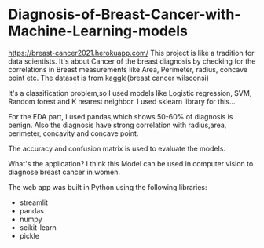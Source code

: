 # Diagnosis-of-Breast-Cancer-with-Machine-Learning-models
https://breast-cancer2021.herokuapp.com/
This project is like a tradition for data scientists. It's about Cancer of the breast diagnosis by checking for the correlations in Breast measurements like Area, Perimeter, radius, concave point etc. 
The dataset is from kaggle(breast cancer wilsconsi)

It's a classification problem,so I used models like Logistic regression, SVM, Random forest and K nearest neighbor. I used sklearn library for this...

For the EDA part, I used pandas,which shows 50-60% of diagnosis is benign. Also the diagnosis have strong correlation with radius,area, perimeter, concavity and concave point.

The accuracy and confusion matrix is used to evaluate the models.

What's the application?
I think this Model can be used in computer vision to diagnose breast cancer in women.


The web app was built in Python using the following libraries:

* streamlit
* pandas
* numpy
* scikit-learn
* pickle
